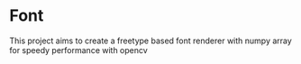# Font
This project aims to create a freetype based font renderer with numpy array for speedy performance with opencv
